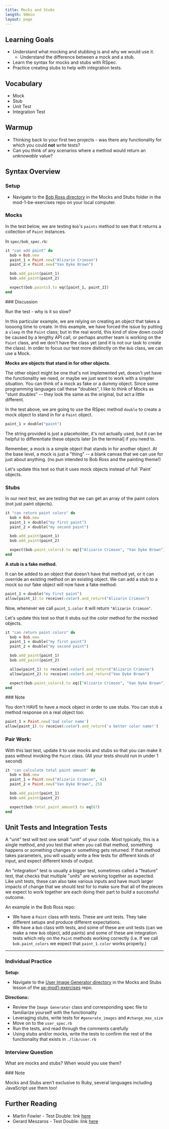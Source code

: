 ```yaml
---
title: Mocks and Stubs
length: 90min
layout: page
---
```


## Learning Goals

* Understand what mocking and stubbing is and why we would use it.
  * Understand the difference between a mock and a stub.
* Learn the syntax for mocks and stubs with RSpec.
* Practice creating stubs to help with integration tests.

## Vocabulary

* Mock
* Stub
* Unit Test
* Integration Test

## Warmup

* Thinking back to your first two projects - was there any functionality for which you could **not** write tests?
* Can you think of any scenarios where a method would return an _unknowable_ value?

## Syntax Overview

### Setup

* Navigate to the [Bob Ross directory](https://github.com/turingschool-examples/se-mod1-exercises/tree/main/lessons/mocks_stubs/bob_ross) in the Mocks and Stubs folder in the mod-1-be-exercises repo on your local computer.

### Mocks

In the test below, we are testing `Bob`'s `paints` method to see that it returns a collection of `Paint` instances.

In `spec/bob_spec.rb`:

```ruby
it "can add paint" do
  bob = Bob.new
  paint_1 = Paint.new("Alizarin Crimson")
  paint_2 = Paint.new("Van Dyke Brown")

  bob.add_paint(paint_1)
  bob.add_paint(paint_2)

  expect(bob.paints).to eq([paint_1, paint_2])
end
```

<section class="call-to-action">
### Discussion

Run the test - why is it so slow?
</section>

In this particular example, we are relying on creating an object that takes a loooong time to create.  In this example, we have forced the issue by putting a `sleep` in the `Paint` class; but in the real world, this kind of slow down could be caused by a lengthy API call, or perhaps another team is working on the `Paint` class, and we don't have the class yet (and it is not our task to create the class). In order to focus our test more distinctly on the `Bob` class, we can use a Mock.

**Mocks are objects that stand in for other objects.** 

The other object might be one that's not implemented yet, doesn't yet have the functionality we need, or maybe we just want to work with a simpler situation. You can think of a mock as fake or a dummy object. Since some programming languages call these "doubles", I like to think of Mocks as "stunt doubles" -- they look the same as the original, but act a little different.

In the test above, we are going to use the RSpec method `double` to create a mock object to stand in for a `Paint` object.

```ruby
paint_1 = double("paint")
```

The string provided is just a placeholder, it's not actually used, but it can be helpful to differentiate these objects later [in the terminal] if you need to.

Remember, a mock is a simple object that stands in for another object. At the base level, a mock is just a "thing" -- a blank canvas that we can use for just about anything. (no pun intended to Bob Ross and the painting theme!)

<section class="call-to-action">
Let's update this test so that it uses mock objects instead of full `Paint` objects.
</section>

### Stubs

In our next test, we are testing that we can get an array of the paint colors (not just paint objects).

```ruby
it "can return paint colors" do
  bob = Bob.new
  paint_1 = double("my first paint")
  paint_2 = double("my second paint")

  bob.add_paint(paint_1)
  bob.add_paint(paint_2)

  expect(bob.paint_colors).to eq(["Alizarin Crimson", "Van Dyke Brown"])
end
```

**A stub is a fake method.**

It can be added to an object that doesn't have that method yet, or it can override an existing method on an existing object. We can add a stub to a mock so our fake object will now have a fake method:

```ruby
paint_1 = double("my first paint")
allow(paint_1).to receive(:color).and_return("Alizarin Crimson")
```

Now, whenever we call `paint_1.color` it will return `"Alizarin Crimson"`.

Let's update this test so that it stubs out the color method for the mocked objects.

```ruby
it "can return paint colors" do
  bob = Bob.new
  paint_1 = double("my first paint")
  paint_2 = double("my second paint")

  bob.add_paint(paint_1)
  bob.add_paint(paint_2)

  allow(paint_1).to receive(:color).and_return("Alizarin Crimson")
  allow(paint_2).to receive(:color).and_return("Van Dyke Brown")

  expect(bob.paint_colors).to eq(["Alizarin Crimson", "Van Dyke Brown"])
end
```

<section class="note">
### Note

You don't HAVE to have a mock object in order to use stubs. You can stub a method response on a real object too:

```ruby
paint_1 = Paint.new('bad color name')
allow(paint_1).to receive(:color).and_return('a better color name!')
```

</section>

### **Pair Work:**

With this last test, update it to use mocks and stubs so that you can make it pass without invoking the `Paint` class. (All your tests should run in under 1 second)

```ruby
it 'can calculate total paint amount' do
  bob = Bob.new
  paint_1 = Paint.new("Alizarin Crimson", 42)
  paint_2 = Paint.new("Van Dyke Brown", 25)

  bob.add_paint(paint_1)
  bob.add_paint(paint_2)

  expect(bob.total_paint_amount).to eq(67)
end
```

## Unit Tests and Integration Tests

A "unit" test will test one small "unit" of your code. Most typically, this is a single method, and you test that when you call that method, something happens or something changes or something gets returned. If that method takes parameters, you will usually write a few tests for different kinds of input, and expect different kinds of output.

An "integration" test is usually a bigger test, sometimes called a "feature" test, that checks that multiple "units" are working together as expected. Like unit tests, these can also take various inputs and have much larger impacts of change that we should test for to make sure that all of the pieces we expect to work together are each doing their part to build a successful outcome.

An example in the Bob Ross repo:

* We have a `Paint` class with tests. These are unit tests. They take different setups and produce different expectations.
* We have a `Bob` class with tests, and some of these are unit tests (can we make a new `Bob` object, add paints) and some of these are integration tests which rely on the `Paint` methods working correctly (i.e. If we call `bob.paint_colors` we expect that `paint_1.color` works properly.)

---

### Individual Practice

**Setup:**

* Navigate to the [User Image Generator directory](https://github.com/turingschool-examples/se-mod1-exercises/tree/main/lessons/mocks_stubs/user_image_generator) in the Mocks and Stubs lesson of the [se-mod1-exercises](https://github.com/turingschool-examples/se-mod1-exercises) repo.

**Directions:**

* Review the `Image Generator` class and corresponding spec file to familiarize yourself with the functionality
* Leveraging stubs, write tests for `#generate_images` and `#change_max_size`
* Move on to the `user_spec.rb`
* Run the tests, and read through the comments carefully
* Using stubs and/or mocks, write the tests to confirm the rest of the functionality that exists in `./lib/user.rb`

### Interview Question

What are mocks and stubs? When would you use them?

<section class="note">
### Note

Mocks and Stubs aren’t exclusive to Ruby, several languages including JavaScript use them too!
</section>

## Further Reading

* Martin Fowler - Test Double: link [here](http://www.martinfowler.com/bliki/TestDouble.html)
* Gerard Meszaros - Test Double: link [here](http://xunitpatterns.com/Test%20Double.html)
